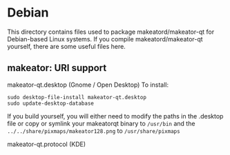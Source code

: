 
Debian
====================
This directory contains files used to package makeatord/makeator-qt
for Debian-based Linux systems. If you compile makeatord/makeator-qt yourself, there are some useful files here.

## makeator: URI support ##


makeator-qt.desktop  (Gnome / Open Desktop)
To install:

	sudo desktop-file-install makeator-qt.desktop
	sudo update-desktop-database

If you build yourself, you will either need to modify the paths in
the .desktop file or copy or symlink your makeatorqt binary to `/usr/bin`
and the `../../share/pixmaps/makeator128.png` to `/usr/share/pixmaps`

makeator-qt.protocol (KDE)

